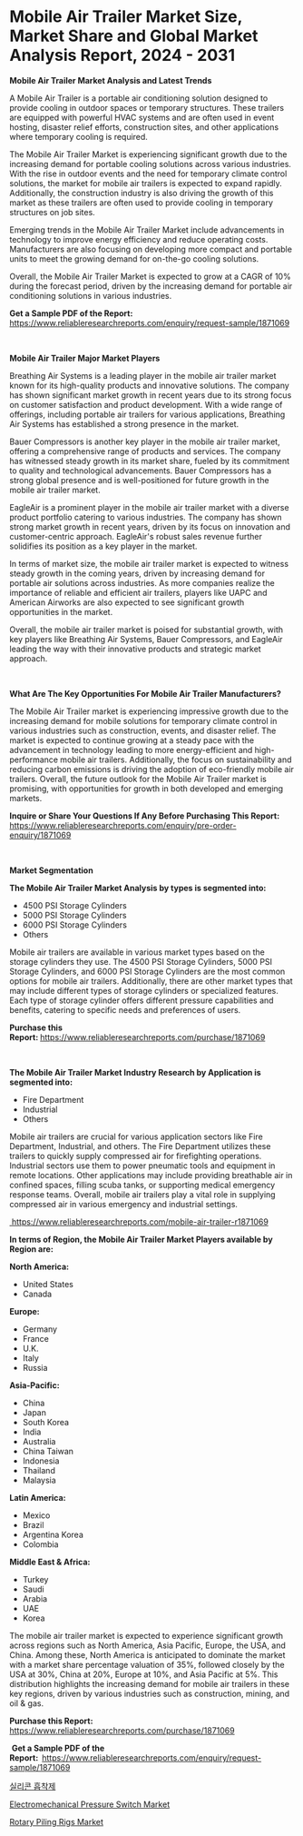 <p><h1>Mobile Air Trailer Market Size, Market Share and Global Market Analysis Report, 2024 - 2031</h1></p><p><strong>Mobile Air Trailer Market Analysis and Latest Trends</strong></p>
<p><p>A Mobile Air Trailer is a portable air conditioning solution designed to provide cooling in outdoor spaces or temporary structures. These trailers are equipped with powerful HVAC systems and are often used in event hosting, disaster relief efforts, construction sites, and other applications where temporary cooling is required.</p><p>The Mobile Air Trailer Market is experiencing significant growth due to the increasing demand for portable cooling solutions across various industries. With the rise in outdoor events and the need for temporary climate control solutions, the market for mobile air trailers is expected to expand rapidly. Additionally, the construction industry is also driving the growth of this market as these trailers are often used to provide cooling in temporary structures on job sites.</p><p>Emerging trends in the Mobile Air Trailer Market include advancements in technology to improve energy efficiency and reduce operating costs. Manufacturers are also focusing on developing more compact and portable units to meet the growing demand for on-the-go cooling solutions.</p><p>Overall, the Mobile Air Trailer Market is expected to grow at a CAGR of 10% during the forecast period, driven by the increasing demand for portable air conditioning solutions in various industries.</p></p>
<p><strong>Get a Sample PDF of the Report:&nbsp;</strong> <a href="https://www.reliableresearchreports.com/enquiry/request-sample/1871069">https://www.reliableresearchreports.com/enquiry/request-sample/1871069</a></p>
<p>&nbsp;</p>
<p><strong>Mobile Air Trailer Major Market Players</strong></p>
<p><p>Breathing Air Systems is a leading player in the mobile air trailer market known for its high-quality products and innovative solutions. The company has shown significant market growth in recent years due to its strong focus on customer satisfaction and product development. With a wide range of offerings, including portable air trailers for various applications, Breathing Air Systems has established a strong presence in the market.</p><p>Bauer Compressors is another key player in the mobile air trailer market, offering a comprehensive range of products and services. The company has witnessed steady growth in its market share, fueled by its commitment to quality and technological advancements. Bauer Compressors has a strong global presence and is well-positioned for future growth in the mobile air trailer market.</p><p>EagleAir is a prominent player in the mobile air trailer market with a diverse product portfolio catering to various industries. The company has shown strong market growth in recent years, driven by its focus on innovation and customer-centric approach. EagleAir's robust sales revenue further solidifies its position as a key player in the market.</p><p>In terms of market size, the mobile air trailer market is expected to witness steady growth in the coming years, driven by increasing demand for portable air solutions across industries. As more companies realize the importance of reliable and efficient air trailers, players like UAPC and American Airworks are also expected to see significant growth opportunities in the market.</p><p>Overall, the mobile air trailer market is poised for substantial growth, with key players like Breathing Air Systems, Bauer Compressors, and EagleAir leading the way with their innovative products and strategic market approach.</p></p>
<p>&nbsp;</p>
<p><strong>What Are The Key Opportunities For Mobile Air Trailer Manufacturers?</strong></p>
<p><p>The Mobile Air Trailer market is experiencing impressive growth due to the increasing demand for mobile solutions for temporary climate control in various industries such as construction, events, and disaster relief. The market is expected to continue growing at a steady pace with the advancement in technology leading to more energy-efficient and high-performance mobile air trailers. Additionally, the focus on sustainability and reducing carbon emissions is driving the adoption of eco-friendly mobile air trailers. Overall, the future outlook for the Mobile Air Trailer market is promising, with opportunities for growth in both developed and emerging markets.</p></p>
<p><strong>Inquire or Share Your Questions If Any Before Purchasing This Report:</strong> <a href="https://www.reliableresearchreports.com/enquiry/pre-order-enquiry/1871069">https://www.reliableresearchreports.com/enquiry/pre-order-enquiry/1871069</a></p>
<p>&nbsp;</p>
<p><strong>Market Segmentation</strong></p>
<p><strong>The Mobile Air Trailer Market Analysis by types is segmented into:</strong></p>
<p><ul><li>4500 PSI Storage Cylinders</li><li>5000 PSI Storage Cylinders</li><li>6000 PSI Storage Cylinders</li><li>Others</li></ul></p>
<p><p>Mobile air trailers are available in various market types based on the storage cylinders they use. The 4500 PSI Storage Cylinders, 5000 PSI Storage Cylinders, and 6000 PSI Storage Cylinders are the most common options for mobile air trailers. Additionally, there are other market types that may include different types of storage cylinders or specialized features. Each type of storage cylinder offers different pressure capabilities and benefits, catering to specific needs and preferences of users.</p></p>
<p><strong>Purchase this Report:&nbsp;</strong><a href="https://www.reliableresearchreports.com/purchase/1871069">https://www.reliableresearchreports.com/purchase/1871069</a></p>
<p>&nbsp;</p>
<p><strong>The Mobile Air Trailer Market Industry Research by Application is segmented into:</strong></p>
<p><ul><li>Fire Department</li><li>Industrial</li><li>Others</li></ul></p>
<p><p>Mobile air trailers are crucial for various application sectors like Fire Department, Industrial, and others. The Fire Department utilizes these trailers to quickly supply compressed air for firefighting operations. Industrial sectors use them to power pneumatic tools and equipment in remote locations. Other applications may include providing breathable air in confined spaces, filling scuba tanks, or supporting medical emergency response teams. Overall, mobile air trailers play a vital role in supplying compressed air in various emergency and industrial settings.</p></p>
<p><a href="https://www.reliableresearchreports.com/mobile-air-trailer-r1871069">&nbsp;https://www.reliableresearchreports.com/mobile-air-trailer-r1871069</a></p>
<p><strong>In terms of Region, the Mobile Air Trailer Market Players available by Region are:</strong></p>
<p>
    <p> <strong> North America: </strong>
        <ul>
            <li>United States</li>
            <li>Canada</li>
        </ul>
        </p> 
    <p> <strong> Europe: </strong>
        <ul>
            <li>Germany</li>
            <li>France</li>
            <li>U.K.</li>
            <li>Italy</li>
            <li>Russia</li>
        </ul>
        </p> 
    <p> <strong> Asia-Pacific: </strong>
        <ul>
            <li>China</li>
            <li>Japan</li>
            <li>South Korea</li>
            <li>India</li>
            <li>Australia</li>
            <li>China Taiwan</li>
            <li>Indonesia</li>
            <li>Thailand</li>
            <li>Malaysia</li>
        </ul>
        </p> 
    <p> <strong> Latin America: </strong>
        <ul>
            <li>Mexico</li>
            <li>Brazil</li>
            <li>Argentina Korea</li>
            <li>Colombia</li>
        </ul>
        </p> 
    <p> <strong> Middle East & Africa: </strong>
        <ul>
            <li>Turkey</li>
            <li>Saudi</li>
            <li>Arabia</li>
            <li>UAE</li>
            <li>Korea</li>
        </ul>
    </p>
    </p>
<p><p>The mobile air trailer market is expected to experience significant growth across regions such as North America, Asia Pacific, Europe, the USA, and China. Among these, North America is anticipated to dominate the market with a market share percentage valuation of 35%, followed closely by the USA at 30%, China at 20%, Europe at 10%, and Asia Pacific at 5%. This distribution highlights the increasing demand for mobile air trailers in these key regions, driven by various industries such as construction, mining, and oil & gas.</p></p>
<p><strong>Purchase this Report: </strong><a href="https://www.reliableresearchreports.com/purchase/1871069">https://www.reliableresearchreports.com/purchase/1871069</a></p>
<p>&nbsp;<strong>Get a Sample PDF of the Report:&nbsp;&nbsp;</strong><a href="https://www.reliableresearchreports.com/enquiry/request-sample/1871069">https://www.reliableresearchreports.com/enquiry/request-sample/1871069</a></p>
<p><strong></strong></p>
<p><p><a href="https://github.com/mpodehpw07370073/Market-Research-Report-List-1/blob/main/533057933379.md">실리콘 흡착제</a></p><p><a href="https://github.com/josesg55/Market-Research-Report-List-2/blob/main/electromechanical-pressure-switch-market.md">Electromechanical Pressure Switch Market</a></p><p><a href="https://github.com/mancsybtousav/Market-Research-Report-List-2/blob/main/rotary-piling-rigs-market.md">Rotary Piling Rigs Market</a></p></p>